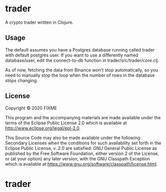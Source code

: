 # trader

A crypto trader written in Clojure.

## Usage

The default assumes you have a Postgres database running called trader with default postgres user. If you want to use a differently named database/user, edit the connect-to-db function in trader/src/trader/core.clj.

As of now, fetching the data from Binance won't stop automatically, so you need to manually stop the loop when the number of rows in the database stops changing.

## License

Copyright © 2020 FIXME

This program and the accompanying materials are made available under the
terms of the Eclipse Public License 2.0 which is available at
http://www.eclipse.org/legal/epl-2.0.

This Source Code may also be made available under the following Secondary
Licenses when the conditions for such availability set forth in the Eclipse
Public License, v. 2.0 are satisfied: GNU General Public License as published by
the Free Software Foundation, either version 2 of the License, or (at your
option) any later version, with the GNU Classpath Exception which is available
at https://www.gnu.org/software/classpath/license.html.
# trader
